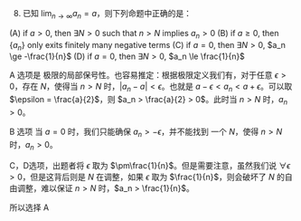 8. 已知 $\lim_{n \to \infty} a_n = a$，则下列命题中正确的是：

(A) if $a > 0$, then $\exists N > 0$ such that $n > N$ implies $a_n > 0$
(B) if $a \ge 0$, then $\{ a_n \}$ only exits finitely many negative terms
(C) if $a = 0$, then $\exists N > 0$, $a_n \ge -\frac{1}{n}$
(D) if $a = 0$, then $\exists N > 0$, $a_n \le \frac{1}{n}$

A 选项是 极限的局部保号性。也容易推定：根据极限定义我们有，对于任意 $\epsilon > 0$，存在 $N$，使得当 $n > N$ 时，$|a_n - a| < \epsilon$。也就是 $a - \epsilon < a_n < a + \epsilon$。可以取 $\epsilon = \frac{a}{2}$，则 $a_n > \frac{a}{2} > 0$。此时当 $n > N$ 时，$a_n > 0$。

B 选项 当 $a = 0$ 时，我们只能确保 $a_n > -\epsilon$，并不能找到 一个 $N$，使得 $n > N$ 时，$a_n > 0$。

C，D选项，出题者将 $\epsilon$ 取为 $\pm\frac{1}{n}$。但是需要注意，虽然我们说 $\forall \epsilon > 0$，但是这背后则是 $N$ 在调整，如果 $\epsilon$ 取为 $\frac{1}{n}$，则会破坏了 $N$ 的自由调整，难以保证 $n>N$ 时，$a_n > \frac{1}{n}$。

所以选择 A